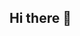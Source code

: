 ## Hi there 👋

<!--
**Avalos0528/Avalos0528** is a ✨ _special_ ✨ repository because its `README.md` (this file) appears on your GitHub profile.

# 💫 About Me:
👨‍🔧 Técnico en Automotores | Electrónica Vehicular | Proyectos de Diagnóstico y Automatización<br>Bienvenido a mi perfil de GitHub.<br><br>Soy técnico automotor con experiencia práctica en mantenimiento, reparación y diagnóstico de vehículos. En los últimos años, he integrado conocimientos de electrónica automotriz, diagnóstico por escáner y programación de microcontroladores en mis proyectos, buscando mejorar procesos de análisis y reparación mediante herramientas digitales.<br><br>Aquí encontrarás algunos de mis proyectos relacionados con:<br><br>*Lectura de datos OBD-II usando Arduino/Raspberry Pi<br><br>*Interfaces de diagnóstico propias con Python<br><br>*Simuladores de sensores y actuadores para formación técnica<br><br>*Automatización de chequeos básicos mediante scripts<br><br>*Pruebas de software para controladores ECU<br><br>Me interesa compartir soluciones que conecten el mundo automotor tradicional con la tecnología moderna. Siempre estoy explorando nuevas ideas y herramientas para facilitar la labor en el taller y mejorar la precisión de los diagnósticos.


## 🌐 Socials:
[![LinkedIn](https://img.shields.io/badge/LinkedIn-%230077B5.svg?logo=linkedin&logoColor=white)](https://linkedin.com/in/www.linkedin.com/in/martin-ariel-avalos-a4878b361) 
# 📊 GitHub Stats:
![](https://github-readme-stats.vercel.app/api?username=Avalos0528&theme=dark&hide_border=false&include_all_commits=false&count_private=false)<br/>
![](https://nirzak-streak-stats.vercel.app/?user=Avalos0528&theme=dark&hide_border=false)<br/>
![](https://github-readme-stats.vercel.app/api/top-langs/?username=Avalos0528&theme=dark&hide_border=false&include_all_commits=false&count_private=false&layout=compact)

---
[![](https://visitcount.itsvg.in/api?id=Avalos0528&icon=0&color=0)](https://visitcount.itsvg.in)

<!-- Proudly created with GPRM ( https://gprm.itsvg.in ) -->

